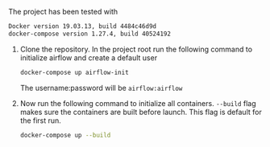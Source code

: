 The project has been tested with
 
```sh
Docker version 19.03.13, build 4484c46d9d
docker-compose version 1.27.4, build 40524192
```
1. Clone the repository. In the project root run the following command to initialize airflow and create a default user
	```sh
	docker-compose up airflow-init
	```
	The username:password will be `airflow:airflow`

2. Now run the following command to initialize all containers. `--build` flag makes sure the containers are built before launch. This flag is default for the first run. 
	```sh
	docker-compose up --build
	```
